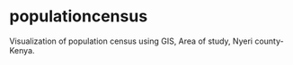 # populationcensus
Visualization of population census using GIS, Area of study, Nyeri county-Kenya.
